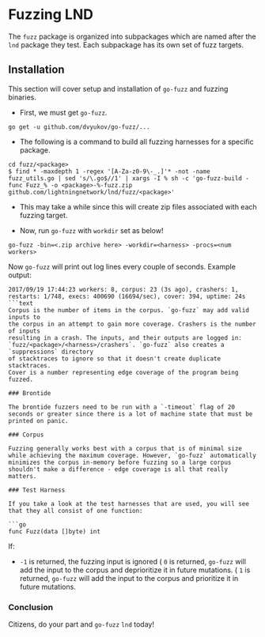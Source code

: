 # Fuzzing LND

The `fuzz` package is organized into subpackages which are named after the `lnd`
package they test. Each subpackage has its own set of fuzz targets.

## Installation

This section will cover setup and installation of `go-fuzz` and fuzzing
binaries.

- First, we must get `go-fuzz`.

```shell
go get -u github.com/dvyukov/go-fuzz/...
```

- The following is a command to build all fuzzing harnesses for a specific
  package.

```shell
cd fuzz/<package>
$ find * -maxdepth 1 -regex '[A-Za-z0-9\-_.]'* -not -name fuzz_utils.go | sed 's/\.go$//1' | xargs -I % sh -c 'go-fuzz-build -func Fuzz_% -o <package>-%-fuzz.zip github.com/lightningnetwork/lnd/fuzz/<package>'
```

- This may take a while since this will create zip files associated with each
  fuzzing target.

- Now, run `go-fuzz` with `workdir` set as below!

```shell
go-fuzz -bin=<.zip archive here> -workdir=<harness> -procs=<num workers>
```

Now `go-fuzz` will print out log lines every couple of seconds. Example output:

````text
2017/09/19 17:44:23 workers: 8, corpus: 23 (3s ago), crashers: 1, restarts: 1/748, execs: 400690 (16694/sec), cover: 394, uptime: 24s
```text
Corpus is the number of items in the corpus. `go-fuzz` may add valid inputs to
the corpus in an attempt to gain more coverage. Crashers is the number of inputs
resulting in a crash. The inputs, and their outputs are logged in:
`fuzz/<package>/<harness>/crashers`. `go-fuzz` also creates a `suppressions` directory
of stacktraces to ignore so that it doesn't create duplicate stacktraces.
Cover is a number representing edge coverage of the program being fuzzed.

### Brontide

The brontide fuzzers need to be run with a `-timeout` flag of 20 seconds or greater since there is a lot of machine state that must be printed on panic.

### Corpus

Fuzzing generally works best with a corpus that is of minimal size while achieving the maximum coverage. However, `go-fuzz` automatically minimizes the corpus in-memory before fuzzing so a large corpus shouldn't make a difference - edge coverage is all that really matters.

### Test Harness

If you take a look at the test harnesses that are used, you will see that they all consist of one function:

```go
func Fuzz(data []byte) int
````

If:

- `-1` is returned, the fuzzing input is ignored ( `0` is returned, `go-fuzz`
  will add the input to the corpus and deprioritize it in future mutations. (
  `1` is returned, `go-fuzz` will add the input to the corpus and prioritize it
  in future mutations.

### Conclusion

Citizens, do your part and `go-fuzz` `lnd` today!
